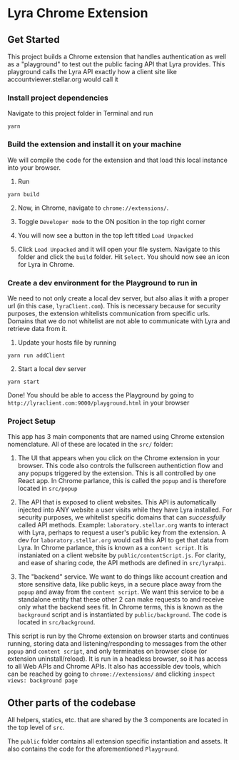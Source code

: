 # Lyra Chrome Extension

## Get Started

This project builds a Chrome extension that handles authentication as well as a
"playground" to test out the public facing API that Lyra provides. This
playground calls the Lyra API exactly how a client site like
accountviewer.stellar.org would call it

### Install project dependencies

Navigate to this project folder in Terminal and run

```
yarn
```

### Build the extension and install it on your machine

We will compile the code for the extension and that load this local instance
into your browser.

1. Run

```
yarn build
```

2. Now, in Chrome, navigate to `chrome://extensions/`.

3. Toggle `Developer mode` to the ON position in the top right corner

4. You will now see a button in the top left titled `Load Unpacked`

5. Click `Load Unpacked` and it will open your file system. Navigate to this
   folder and click the `build` folder. Hit `Select`. You should now see an icon
   for Lyra in Chrome.

### Create a dev environment for the Playground to run in

We need to not only create a local dev server, but also alias it with a proper
url (in this case, `lyraClient.com`). This is necessary because for security
purposes, the extension whitelists communication from specific urls. Domains
that we do not whitelist are not able to communicate with Lyra and retrieve data
from it.

1. Update your hosts file by running

```
yarn run addClient
```

2. Start a local dev server

```
yarn start
```

Done! You should be able to access the Playground by going to
`http://lyraclient.com:9000/playground.html` in your browser

### Project Setup

This app has 3 main components that are named using Chrome extension
nomenclature. All of these are located in the `src/` folder:

1. The UI that appears when you click on the Chrome extension in your browser.
   This code also controls the fullscreen authentiction flow and any popups
   triggered by the extension. This is all controlled by one React app. In
   Chrome parlance, this is called the `popup` and is therefore located in
   `src/popup`

2. The API that is exposed to client websites. This API is automatically
   injected into ANY website a user visits while they have Lyra installed. For
   security purposes, we whitelist specific domains that can _successfully_
   called API methods. Example: `laboratory.stellar.org` wants to interact with
   Lyra, perhaps to request a user's public key from the extension. A dev for
   `laboratory.stellar.org` would call this API to get that data from Lyra. In
   Chrome parlance, this is known as a `content script`. It is instaniated on a
   client website by `public/contentScript.js`. For clarity, and ease of sharing
   code, the API methods are defined in `src/lyraApi`.

3. The "backend" service. We want to do things like account creation and store
   sensitive data, like public keys, in a secure place away from the `popup` and
   away from the `content script`. We want this service to be a standalone
   entity that these other 2 can make requests to and receive only what the
   backend sees fit. In Chrome terms, this is known as the `background` script
   and is instantiated by `public/background`. The code is located in
   `src/background`.

This script is run by the Chrome extension on browser starts and continues
running, storing data and listening/responding to messages from the other
`popup` and `content script`, and only terminates on browser close (or extension
uninstall/reload). It is run in a headless browser, so it has access to all Web
APIs and Chrome APIs. It also has accessible dev tools, which can be reached by
going to `chrome://extensions/` and clicking `inspect views: background page`

## Other parts of the codebase

All helpers, statics, etc. that are shared by the 3 components are located in
the top level of `src`.

The `public` folder contains all extension specific instantiation and assets. It
also contains the code for the aforementioned `Playground`.
